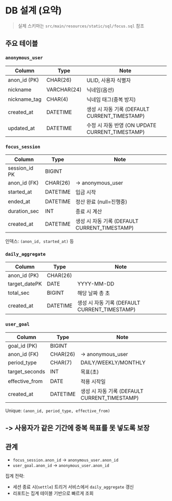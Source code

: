 # DB 설계 (요약)

> 실제 스키마는 `src/main/resources/static/sql/focus.sql` 참조

## 주요 테이블

### `anonymous_user`
| Column        | Type        | Note                       |
|---------------|-------------|----------------------------|
| anon_id (PK)  | CHAR(26)    | ULID, 사용자 식별자        |
| nickname      | VARCHAR(24) | 닉네임(옵션)               |
| nickname_tag  | CHAR(4)     | 닉네임 태그(중복 방지)     |
| created_at    | DATETIME    | 생성 시 자동 기록 (DEFAULT CURRENT_TIMESTAMP)|
| updated_at    | DATETIME    | 수정 시 자동 반영 (ON UPDATE CURRENT_TIMESTAMP) |

### `focus_session`
| Column        | Type      | Note                                  |
|---------------|-----------|---------------------------------------|
| session_id PK | BIGINT    |                                       |
| anon_id (FK)  | CHAR(26)  | → anonymous_user                      |
| started_at    | DATETIME  | 입금 시작                              |
| ended_at      | DATETIME  | 정산 완료 (null=진행중)                |
| duration_sec  | INT       | 종료 시 계산                           |
| created_at    | DATETIME  |생성 시 자동 기록 (DEFAULT CURRENT_TIMESTAMP)|

인덱스: `(anon_id, started_at)` 등

### `daily_aggregate`
| Column        | Type      | Note                       |
|---------------|-----------|----------------------------|
| anon_id (PK)  | CHAR(26)  |                            |
| target_datePK | DATE      | YYYY-MM-DD                 |
| total_sec     | BIGINT    | 해당 날짜 총 초             |
| created_at    | DATETIME  |생성 시 자동 기록 (DEFAULT CURRENT_TIMESTAMP)|

### `user_goal`
| Column         | Type      | Note                                         |
|----------------|-----------|----------------------------------------------|
| goal_id (PK)   | BIGINT    |                                              |
| anon_id (FK)   | CHAR(26)  | → anonymous_user                             |
| period_type    | CHAR(7)   | DAILY/WEEKLY/MONTHLY                         |
| target_seconds | INT       | 목표(초)                                     |
| effective_from | DATE      | 적용 시작일                                  |
| created_at     | DATETIME  |생성 시 자동 기록 (DEFAULT CURRENT_TIMESTAMP) |

Unique: `(anon_id, period_type, effective_from)` <br/>

-> 사용자가 같은 기간에 중복 목표를 못 넣도록 보장
---

## 관계
- `focus_session.anon_id` → `anonymous_user.anon_id`
- `user_goal.anon_id`     → `anonymous_user.anon_id`

집계 전략:
- 세션 종료 시(`settle`) 트리거 서비스에서 `daily_aggregate` 갱신
- 리포트는 집계 테이블 기반으로 빠르게 조회
